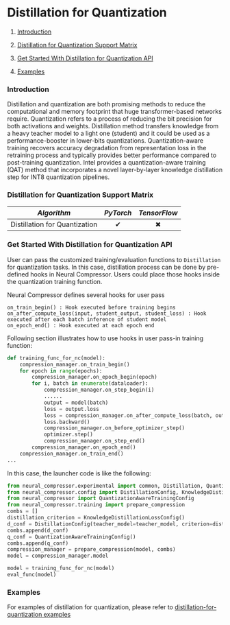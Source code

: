 Distillation for Quantization
============

1. [Introduction](#introduction)


2. [Distillation for Quantization Support Matrix](#distillation-for-quantization-support-matrix)


3. [Get Started With Distillation for Quantization API](#get-started-with-api)


4. [Examples](#examples)



### Introduction

Distillation and quantization are both promising methods to reduce the computational and memory footprint that huge transformer-based networks require. Quantization refers to a process of reducing the bit precision for both activations and weights. Distillation method transfers knowledge from a heavy teacher model to a light one (student) and it could be used as a performance-booster in lower-bits quantizations. Quantization-aware training recovers accuracy degradation from representation loss in the retraining process and typically provides better performance compared to post-training quantization. 
Intel provides a quantization-aware training (QAT) method that incorporates a novel layer-by-layer knowledge distillation step for INT8 quantization pipelines. 



### Distillation for Quantization Support Matrix

|*Algorithm*                      |*PyTorch*   |*TensorFlow* |
|---------------------------------|:--------:|:---------:|
|Distillation for Quantization    |&#10004;  |&#10006;   |



### Get Started With Distillation for Quantization API

User can pass the customized training/evaluation functions to `Distillation` for quantization tasks. In this case, distillation process can be done by pre-defined hooks in Neural Compressor. Users could place those hooks inside the quantization training function.

Neural Compressor defines several hooks for user pass

```
on_train_begin() : Hook executed before training begins
on_after_compute_loss(input, student_output, student_loss) : Hook executed after each batch inference of student model
on_epoch_end() : Hook executed at each epoch end
```

Following section illustrates how to use hooks in user pass-in training function:

```python
def training_func_for_nc(model):
    compression_manager.on_train_begin()
    for epoch in range(epochs):
        compression_manager.on_epoch_begin(epoch)
        for i, batch in enumerate(dataloader):
            compression_manager.on_step_begin(i)
            ......
            output = model(batch)
            loss = output.loss
            loss = compression_manager.on_after_compute_loss(batch, output, loss)
            loss.backward()
            compression_manager.on_before_optimizer_step()
            optimizer.step()
            compression_manager.on_step_end()
        compression_manager.on_epoch_end()
    compression_manager.on_train_end()
...
```

In this case, the launcher code is like the following:

```python
from neural_compressor.experimental import common, Distillation, Quantization
from neural_compressor.config import DistillationConfig, KnowledgeDistillationLossConfig
from neural_compressor import QuantizationAwareTrainingConfig
from neural_compressor.training import prepare_compression
combs = []
distillation_criterion = KnowledgeDistillationLossConfig()
d_conf = DistillationConfig(teacher_model=teacher_model, criterion=distillation_criterion)
combs.append(d_conf)
q_conf = QuantizationAwareTrainingConfig()
combs.append(q_conf)
compression_manager = prepare_compression(model, combs)
model = compression_manager.model

model = training_func_for_nc(model)
eval_func(model)
```

### Examples

For examples of distillation for quantization, please refer to [distillation-for-quantization examples](../../examples/pytorch/nlp/huggingface_models/text-classification/optimization_pipeline/distillation_for_quantization/fx/README.md)
